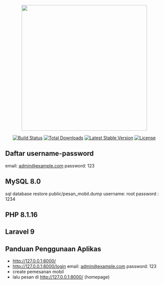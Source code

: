 <p align="center"><a href="https://laravel.com" target="_blank"><img src="https://raw.githubusercontent.com/laravel/art/master/logo-lockup/5%20SVG/2%20CMYK/1%20Full%20Color/laravel-logolockup-cmyk-red.svg" width="400"></a></p>

<p align="center">
<a href="https://travis-ci.org/laravel/framework"><img src="https://travis-ci.org/laravel/framework.svg" alt="Build Status"></a>
<a href="https://packagist.org/packages/laravel/framework"><img src="https://img.shields.io/packagist/dt/laravel/framework" alt="Total Downloads"></a>
<a href="https://packagist.org/packages/laravel/framework"><img src="https://img.shields.io/packagist/v/laravel/framework" alt="Latest Stable Version"></a>
<a href="https://packagist.org/packages/laravel/framework"><img src="https://img.shields.io/packagist/l/laravel/framework" alt="License"></a>
</p>

##  Daftar username-password

email: admin@example.com
password: 123

##  MySQL 8.0
sql database restore
public/pesan_mobil.dump
username: root
password : 1234

## PHP 8.1.16

## Laravel 9

## Panduan Penggunaan Aplikas
- http://127.0.0.1:8000/
- http://127.0.0.1:8000/login
email: admin@example.com
password: 123
- create pemesanan mobil
- lalu pesan di http://127.0.0.1:8000/ (homepage)




